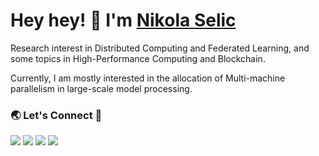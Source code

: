 # Hey hey! 👋 I'm [Nikola Selic](https://nikolaselic.com/)

Research interest in Distributed Computing and Federated Learning, and some topics in High-Performance Computing and Blockchain.

Currently, I am mostly interested in the allocation of Multi-machine parallelism in large-scale model processing.

### 🌏 Let's Connect 🔗

[![](https://img.shields.io/badge/linkedin-%230077B5.svg?&style=for-the-badge&logo=linkedin&logoColor=white&color=FF0080)](https://www.linkedin.com/in/n-selic/)
[![](https://img.shields.io/badge/twitter-%230077B5.svg?&style=for-the-badge&logo=twitter&logoColor=white&color=FF0080)](https://twitter.com/_selich_)
[![](https://img.shields.io/badge/kaggle-%230077B5.svg?&style=for-the-badge&logo=kaggle&logoColor=white&color=FF0080)]((https://www.kaggle.com/nikolaselic))
[![](https://img.shields.io/badge/researchgate-%230077B5.svg?&style=for-the-badge&logo=researchgate&logoColor=white&color=FF0080)](https://www.researchgate.net/profile/Nikola-Selic)
